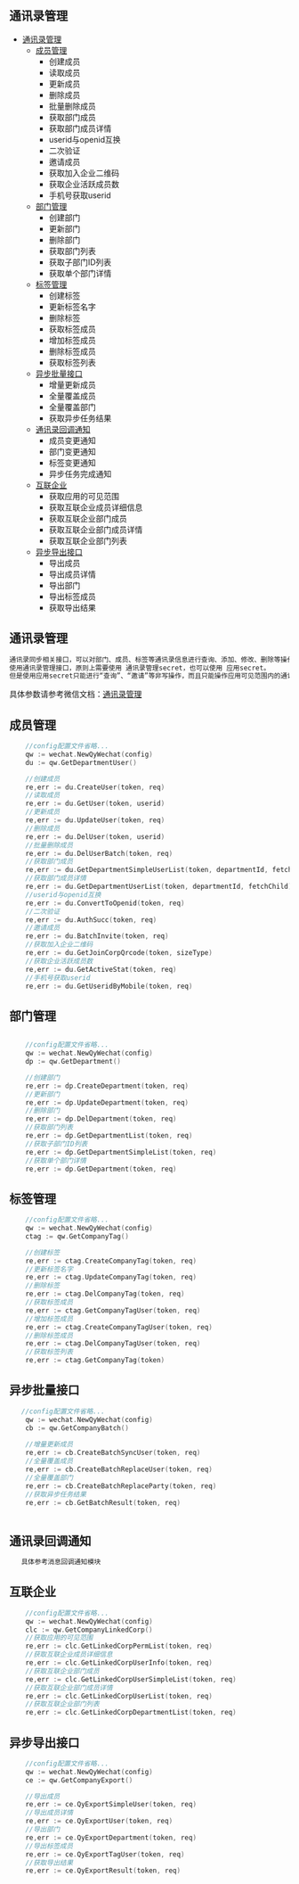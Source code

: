 ## 通讯录管理

- [通讯录管理](#通讯录管理)
    - [成员管理](#成员管理)
        - 创建成员
        - 读取成员
        - 更新成员
        - 删除成员
        - 批量删除成员
        - 获取部门成员
        - 获取部门成员详情
        - userid与openid互换
        - 二次验证
        - 邀请成员
        - 获取加入企业二维码
        - 获取企业活跃成员数
        - 手机号获取userid
    - [部门管理](#部门管理)
        - 创建部门
        - 更新部门
        - 删除部门
        - 获取部门列表
        - 获取子部门ID列表
        - 获取单个部门详情
    - [标签管理](#标签管理)
        - 创建标签
        - 更新标签名字
        - 删除标签
        - 获取标签成员
        - 增加标签成员
        - 删除标签成员
        - 获取标签列表
    - [异步批量接口](#异步批量接口)
        - 增量更新成员
        - 全量覆盖成员
        - 全量覆盖部门
        - 获取异步任务结果
    - [通讯录回调通知](#通讯录回调通知)
        - 成员变更通知
        - 部门变更通知
        - 标签变更通知
        - 异步任务完成通知
    - [互联企业](#互联企业)
        - 获取应用的可见范围
        - 获取互联企业成员详细信息
        - 获取互联企业部门成员
        - 获取互联企业部门成员详情
        - 获取互联企业部门列表
    - [异步导出接口](#异步导出接口)
        - 导出成员
        - 导出成员详情
        - 导出部门
        - 导出标签成员
        - 获取导出结果

## 通讯录管理

```go
通讯录同步相关接口，可以对部门、成员、标签等通讯录信息进行查询、添加、修改、删除等操作。
使用通讯录管理接口，原则上需要使用 通讯录管理secret，也可以使用 应用secret。
但是使用应用secret只能进行“查询”、“邀请”等非写操作，而且只能操作应用可见范围内的通讯录。

```

具体参数请参考微信文档：[通讯录管理](https://developer.work.weixin.qq.com/document/path/90193)

## 成员管理
```go
    //config配置文件省略...
    qw := wechat.NewQyWechat(config)
	du := qw.GetDepartmentUser()

    //创建成员
    re,err := du.CreateUser(token, req)
    //读取成员
    re,err := du.GetUser(token, userid)
    //更新成员
    re,err := du.UpdateUser(token, req)
    //删除成员
    re,err := du.DelUser(token, userid)
    //批量删除成员
    re,err := du.DelUserBatch(token, req)
    //获取部门成员
	re,err := du.GetDepartmentSimpleUserList(token, departmentId, fetchChild)
    //获取部门成员详情
    re,err := du.GetDepartmentUserList(token, departmentId, fetchChild)
    //userid与openid互换
    re,err := du.ConvertToOpenid(token, req)
    //二次验证
	re,err := du.AuthSucc(token, req)
    //邀请成员
    re,err := du.BatchInvite(token, req)
    //获取加入企业二维码
    re,err := du.GetJoinCorpQrcode(token, sizeType)
    //获取企业活跃成员数
    re,err := du.GetActiveStat(token, req)
    //手机号获取userid
    re,err := du.GetUseridByMobile(token, req)

```

## 部门管理
```go

    //config配置文件省略...
    qw := wechat.NewQyWechat(config)
    dp := qw.GetDepartment()

	//创建部门
	re,err := dp.CreateDepartment(token, req)
	//更新部门
	re,err := dp.UpdateDepartment(token, req)
	//删除部门
	re,err := dp.DelDepartment(token, req)
	//获取部门列表
	re,err := dp.GetDepartmentList(token, req)
	//获取子部门ID列表
	re,err := dp.GetDepartmentSimpleList(token, req)
	//获取单个部门详情
	re,err := dp.GetDepartment(token, req)

```

## 标签管理

```go
	//config配置文件省略...
    qw := wechat.NewQyWechat(config)
    ctag := qw.GetCompanyTag()

    //创建标签
    re,err := ctag.CreateCompanyTag(token, req)
    //更新标签名字
    re,err := ctag.UpdateCompanyTag(token, req)
    //删除标签
    re,err := ctag.DelCompanyTag(token, req)
    //获取标签成员
    re,err := ctag.GetCompanyTagUser(token, req)
    //增加标签成员
    re,err := ctag.CreateCompanyTagUser(token, req)
    //删除标签成员
	re,err := ctag.DelCompanyTagUser(token, req)
    //获取标签列表
    re,err := ctag.GetCompanyTag(token)
```

## 异步批量接口

```go
   //config配置文件省略...
    qw := wechat.NewQyWechat(config)
    cb := qw.GetCompanyBatch()
    
    //增量更新成员
    re,err := cb.CreateBatchSyncUser(token, req)
    //全量覆盖成员
    re,err := cb.CreateBatchReplaceUser(token, req)
    //全量覆盖部门
    re,err := cb.CreateBatchReplaceParty(token, req)
    //获取异步任务结果
    re,err := cb.GetBatchResult(token, req)
    
```

## 通讯录回调通知

```go
   具体参考消息回调通知模块
```

## 互联企业

```go
    //config配置文件省略...
    qw := wechat.NewQyWechat(config)
    clc := qw.GetCompanyLinkedCorp()
    //获取应用的可见范围
    re,err := clc.GetLinkedCorpPermList(token, req)
    //获取互联企业成员详细信息
    re,err := clc.GetLinkedCorpUserInfo(token, req)
    //获取互联企业部门成员
    re,err := clc.GetLinkedCorpUserSimpleList(token, req)
    //获取互联企业部门成员详情
    re,err := clc.GetLinkedCorpUserList(token, req)
    //获取互联企业部门列表
    re,err := clc.GetLinkedCorpDepartmentList(token, req)
```

## 异步导出接口

```go
    //config配置文件省略...
    qw := wechat.NewQyWechat(config)
    ce := qw.GetCompanyExport()

    //导出成员
    re,err := ce.QyExportSimpleUser(token, req)
    //导出成员详情
    re,err := ce.QyExportUser(token, req)
    //导出部门
    re,err := ce.QyExportDepartment(token, req)
    //导出标签成员
    re,err := ce.QyExportTagUser(token, req)
    //获取导出结果
    re,err := ce.QyExportResult(token, req)
```
        

